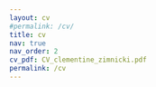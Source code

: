 ```yaml
---
layout: cv
#permalink: /cv/
title: cv
nav: true
nav_order: 2
cv_pdf: CV_clementine_zimnicki.pdf
permalink: /cv
---
```

